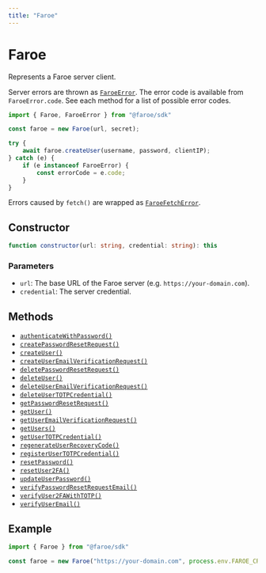 ```yaml
---
title: "Faroe"
---
```


# Faroe

Represents a Faroe server client.

Server errors are thrown as [`FaroeError`](/api-reference/js/main/FaroeError). The error code is available from `FaroeError.code`. See each method for a list of possible error codes.

```ts
import { Faroe, FaroeError } from "@faroe/sdk"

const faroe = new Faroe(url, secret);

try {
    await faroe.createUser(username, password, clientIP);
} catch (e) {
    if (e instanceof FaroeError) {
        const errorCode = e.code;
    }
}
```

Errors caused by `fetch()` are wrapped as [`FaroeFetchError`](/api-reference/js/main/FaroeFetchError).

## Constructor

```ts
function constructor(url: string, credential: string): this
```

### Parameters

- `url`: The base URL of the Faroe server (e.g. `https://your-domain.com`).
- `credential`: The server credential.

## Methods

- [`authenticateWithPassword()`](/api-reference/js/main/Faroe/authenticateWithPassword)
- [`createPasswordResetRequest()`](/api-reference/js/main/Faroe/createPasswordResetRequest)
- [`createUser()`](/api-reference/js/main/Faroe/createUser)
- [`createUserEmailVerificationRequest()`](/api-reference/js/main/Faroe/createUserEmailVerificationRequest)
- [`deletePasswordResetRequest()`](/api-reference/js/main/Faroe/deletePasswordResetRequest)
- [`deleteUser()`](/api-reference/js/main/Faroe/deleteUser)
- [`deleteUserEmailVerificationRequest()`](/api-reference/js/main/Faroe/deleteUserEmailVerificationRequest)
- [`deleteUserTOTPCredential()`](/api-reference/js/main/Faroe/deleteUserTOTPCredential)
- [`getPasswordResetRequest()`](/api-reference/js/main/Faroe/getPasswordResetRequest)
- [`getUser()`](/api-reference/js/main/Faroe/getUser)
- [`getUserEmailVerificationRequest()`](/api-reference/js/main/Faroe/getUserEmailVerificationRequest)
- [`getUsers()`](/api-reference/js/main/Faroe/getUsers)
- [`getUserTOTPCredential()`](/api-reference/js/main/Faroe/getUserTOTPCredential)
- [`regenerateUserRecoveryCode()`](/api-reference/js/main/Faroe/regenerateUserRecoveryCode)
- [`registerUserTOTPCredential()`](/api-reference/js/main/Faroe/registerUserTOTPCredential)
- [`resetPassword()`](/api-reference/js/main/Faroe/resetPassword)
- [`resetUser2FA()`](/api-reference/js/main/Faroe/resetUser2FA)
- [`updateUserPassword()`](/api-reference/js/main/Faroe/updateUserPassword)
- [`verifyPasswordResetRequestEmail()`](/api-reference/js/main/Faroe/verifyPasswordResetRequestEmail)
- [`verifyUser2FAWithTOTP()`](/api-reference/js/main/Faroe/verifyUser2FAWithTOTP)
- [`verifyUserEmail()`](/api-reference/js/main/Faroe/verifyUserEmail)

## Example

```ts
import { Faroe } from "@faroe/sdk"

const faroe = new Faroe("https://your-domain.com", process.env.FAROE_CREDENTIAL);
```
